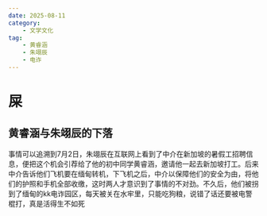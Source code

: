 ```yaml
---
date: 2025-08-11
category: 
    - 文学文化
tag: 
    - 黄睿涵
    - 朱翊辰
    - 电诈
---
```


# 屎

## 黄睿涵与朱翊辰的下落

事情可以追溯到7月2日，朱翊辰在互联网上看到了中介在新加坡的暑假工招聘信息，便把这个机会引荐给了他的初中同学黄睿涵，邀请他一起去新加坡打工。后来中介告诉他们飞机要在缅甸转机，下飞机之后，中介以保障他们的安全为由，将他们的护照和手机全部收缴，这时两人才意识到了事情的不对劲。不久后，他们被拐到了缅甸的kk电诈园区，每天被关在水牢里，只能吃狗粮，说错了话还要被电警棍打，真是活得生不如死
